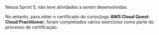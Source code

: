 Nessa Sprint 5, não teve atividades a serem desenvolvidas.

No entanto, para obter o certificado do curso/jogo **AWS Cloud Quest: Cloud Practitioner**, foram completados vários exercícios como parte do processo de certificação.
